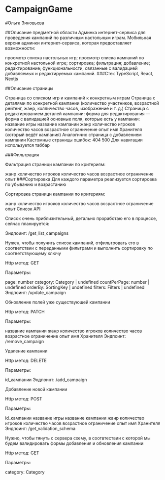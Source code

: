 # CampaignGame

#Ольга Зиновьева

##Описание предметной области Админка интернет-сервиса для проведения кампаний по различным настольным играм. Мобильная версия админки интернет-сервиса, которая предоставляет возможности:

просмотр списка настольных игр;
просмотр списка кампаний по конкретной настольной игре;
сортировка;
фильтрация;
добавление;
редактирование;
функциональности, связанные с валидацией добавляемых и редактируемых кампаний.
###Стек TypeScript, React, Nextjs

##Описание страницы

Страница со списком игр и кампаний к конкретным играм
Страница с деталями по конкретной кампании (количество участников, возрастной рейтенг, жанр, колличество часов, изображение и т. д.)
Страница с редактированием деталей кампании:
форма для редактирования — форма с валидацией
основные поля, которые есть у кампании:
название игры
название кампании
жанр
количество игроков
количество часов
возрастное ограничение
опыт
имя Хранителя (который ведёт кампания)
Аналогично страница с добавлением кампании
Кастомные страницы ошибок:
404
500
Для навигации используется таббар

###Фильтрация

Фильтрация страници кампании по критериям:

жанр
количество игроков
количество часов
возрастное ограничение
опыт
###Сортировка Для каждого параметра реализуется сортировка по убыванию и возрастанию

Сортировка страници кампании по критериям:

жанр
количество игроков
количество часов
возрастное ограничение
опыт
Список API

Список очень приблизительный, детально проработаю его в процессе, сейчас планируется:

Эндпоинт: /get_list_campaigns

Нужен, чтобы получить список кампаний, отфильтровать его в соответствии с переданными фильтрами и выполнить сортировку по соответствующему ключу

Http метод: GET

Параметры:

page: number
category: Category | undefined
countPerPage: number | undefined
orderBy: SortingKey | undefined
filters: Filters | undefined
Эндпоинт: /update_campaign

Обновление полей уже существующей кампании

Http метод: PATCH

Параметры:

название кампании
жанр
количество игроков
количество часов
возрастное ограничение
опыт
имя Хранителя
Эндпоинт: /remove_campaign

Удаление кампании

Http метод: DELETE

Параметры:

id_кампании
Эндпоинт: /add_campaign

Добавление новой кампании

Http метод: POST

Параметры:

id_кампании
название игры
название кампании
жанр
количество игроков
количество часов
возрастное ограничение
опыт
имя Хранителя
Эндпоинт: /get_validation_schema

Нужно, чтобы тянуть с сервера схему, в соотвтествии с которой мы будем валидировать формы добавления и обновления кампании

Http метод: GET

Параметры:

category: Category
